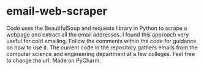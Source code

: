# email-web-scraper
 Code uses the BeautifulSoup and requests library in Python to scrape a webpage and extract all the email addresses. I found this approach very useful for cold emailing. Follow the comments within the code for guidance on how to use it. The current code in the repository gathers emails from the computer science and engineering department at a few colleges. Feel free to change the url. Made on PyCharm.
